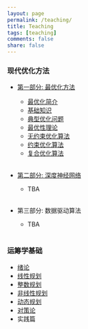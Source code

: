 ```yaml
---
layout: page
permalink: /teaching/
title: Teaching
tags: [teaching]
comments: false
share: false
---
```




### 现代优化方法

- <a href="http://faculty.bicmr.pku.edu.cn/~wenzw/optbook.html" class="textlink" target="_blank">第一部分: 最优化方法 </a>  <br>
  - <a href="../teaching/OPT_1.pdf" class="textlink" target="_blank">最优化简介 </a>  <br>
  - <a href="../teaching/OPT_2.pdf" class="textlink" target="_blank">基础知识 </a> <br>
  - <a href="../teaching/OPT_3.pdf" class="textlink" target="_blank">典型优化问题 </a> <br>
  - <a href="../teaching/OPT_4.pdf" class="textlink" target="_blank">最优性理论 </a> <br>
  - <a href="../teaching/OPT_5.pdf" class="textlink" target="_blank">无约束优化算法 </a> <br>
  - <a href="../teaching/OPT_6.pdf" class="textlink" target="_blank">约束优化算法 </a> <br>
  - <a href="../teaching/OPT_7.pdf" class="textlink" target="_blank">复合优化算法 </a> <br><br>

- <a href="https://nndl.github.io/" class="textlink" target="_blank"> 第二部分: 深度神经网络 </a>  <br>
  - TBA <br><br>

- 第三部分: 数据驱动算法 <br>
  - TBA <br><br>



### 运筹学基础

- <a href="../teaching/OR_1.pdf" class="textlink" target="_blank">绪论 </a> <br>
- <a href="../teaching/OR_2.pdf" class="textlink" target="_blank">线性规划  </a> <br>
- <a href="../teaching/OR_3.pdf" class="textlink" target="_blank">整数规划 </a> <br>
- <a href="../teaching/OR_4.pdf" class="textlink" target="_blank">非线性规划 </a> <br>
- <a href="../teaching/OR_5.pdf" class="textlink" target="_blank">动态规划 </a> <br>
- <a href="../teaching/OR_6.pdf" class="textlink" target="_blank">对策论 </a> <br>
- 实践篇  <br><br>
  

